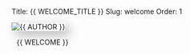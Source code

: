 Title: {{ WELCOME_TITLE }}
Slug: welcome
Order: 1

<div class="flex-container">
    <div class="flex-item">
        <img src="{{ SITEURL }}/images/me.png" alt="{{ AUTHOR }}" style="box-shadow: 8px 8px 20px rgba(0, 0, 0, 0.3), -8px -8px 20px rgba(255, 255, 255, 0.5);"/>
    </div>
    <div class="flex-item">
        <p style="padding: 0px 0px 0px 10px">{{ WELCOME }}</p>
    </div>    
</div>


 



